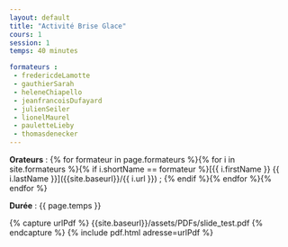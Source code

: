 ```yaml
---
layout: default
title: "Activité Brise Glace"
cours: 1
session: 1
temps: 40 minutes

formateurs : 
 - fredericdeLamotte
 - gauthierSarah
 - heleneChiapello
 - jeanfrancoisDufayard
 - julienSeiler
 - lionelMaurel
 - pauletteLieby
 - thomasdenecker
---
```


**Orateurs** : 
{% for formateur in page.formateurs %}{% for i in site.formateurs %}{% if i.shortName == formateur %}[{{ i.firstName }} {{ i.lastName }}]({{site.baseurl}}/{{ i.url }}) ; {% endif %}{% endfor %}{% endfor %}

**Durée** : {{ page.temps }}

{% capture urlPdf %} {{site.baseurl}}/assets/PDFs/slide_test.pdf {% endcapture %}
{% include pdf.html adresse=urlPdf %}

